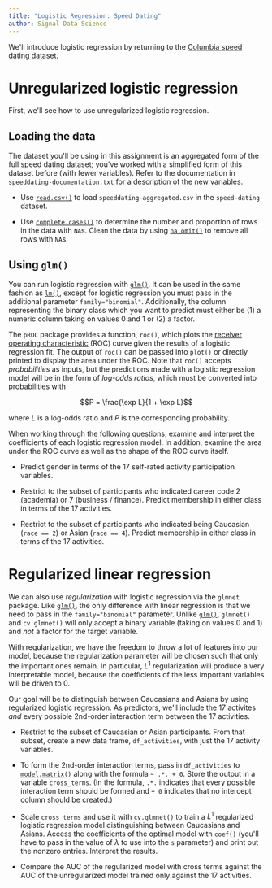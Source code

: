 ```yaml
---
title: "Logistic Regression: Speed Dating"
author: Signal Data Science
---
```


We'll introduce logistic regression by returning to the [Columbia speed dating dataset](http://andrewgelman.com/2008/01/21/the_speeddating_1/).

Unregularized logistic regression
=================================

First, we'll see how to use unregularized logistic regression.

Loading the data
----------------

The dataset you'll be using in this assignment is an aggregated form of the full speed dating dataset; you've worked with a simplified form of this dataset before (with fewer variables). Refer to the documentation in `speeddating-documentation.txt` for a description of the new variables.

* Use [`read.csv()`](https://stat.ethz.ch/R-manual/R-devel/library/utils/html/read.table.html) to load `speeddating-aggregated.csv` in the `speed-dating` dataset.

* Use [`complete.cases()`](https://stat.ethz.ch/R-manual/R-devel/library/stats/html/complete.cases.html) to determine the number and proportion of rows in the data with `NA`s. Clean the data by using [`na.omit()`](https://stat.ethz.ch/R-manual/R-devel/library/stats/html/na.fail.html) to remove all rows with `NA`s.

Using `glm()`
-------------

You can run logistic regression with [`glm()`](https://stat.ethz.ch/R-manual/R-devel/library/stats/html/glm.html). It can be used in the same fashion as [`lm()`](https://stat.ethz.ch/R-manual/R-devel/library/stats/html/lm.html), except for logistic regression you must pass in the additional parameter `family="binomial"`. Additionally, the column representing the binary class which you want to predict must either be (1) a numeric column taking on values 0 and 1 or (2) a factor.

The `pROC` package provides a function, `roc()`, which plots the [receiver operating characteristic](https://en.wikipedia.org/wiki/Receiver_operating_characteristic) (ROC) curve given the results of a logistic regression fit. The output of `roc()` can be passed into `plot()` or directly printed to display the area under the ROC. Note that `roc()` accepts *probabilities* as inputs, but the predictions made with a logistic regression model will be in the form of *log-odds ratios*, which must be converted into probabilities with

$$P = \frac{\exp L}{1 + \exp L}$$

where $L$ is a log-odds ratio and $P$ is the corresponding probability.

When working through the following questions, examine and interpret the coefficients of each logistic regression model. In addition, examine the area under the ROC curve as well as the shape of the ROC curve itself.

* Predict gender in terms of the 17 self-rated activity participation variables.

* Restrict to the subset of participants who indicated career code 2 (academia) or 7 (business / finance). Predict membership in either class in terms of the 17 activities.

* Restrict to the subset of participants who indicated being Caucasian (`race == 2`) or Asian (`race == 4`). Predict membership in either class in terms of the 17 activities.

Regularized linear regression
=============================

We can also use *regularization* with logistic regression via the `glmnet` package. Like [`glm()`](https://stat.ethz.ch/R-manual/R-devel/library/stats/html/glm.html), the only difference with linear regression is that we need to pass in the `family="binomial"` parameter. Unlike [`glm()`](https://stat.ethz.ch/R-manual/R-devel/library/stats/html/glm.html), `glmnet()` and `cv.glmnet()` will only accept a binary variable (taking on values 0 and 1) and *not* a factor for the target variable.

With regularization, we have the freedom to throw a lot of features into our model, because the regularization parameter will be chosen such that only the important ones remain. In particular, $L^1$ regularization will produce a very interpretable model, because the coefficients of the less important variables will be driven to 0.

Our goal will be to distinguish between Caucasians and Asians by using regularized logistic regression. As predictors, we'll include the 17 activites *and* every possible 2nd-order interaction term between the 17 activities.

* Restrict to the subset of Caucasian or Asian participants. From that subset, create a new data frame, `df_activities`, with just the 17 activity variables.

* To form the 2nd-order interaction terms, pass in `df_activities` to [`model.matrix()`](https://stat.ethz.ch/R-manual/R-devel/library/stats/html/model.matrix.html) along with the formula `~ .*. + 0`. Store the output in a variable `cross_terms`. (In the formula, `.*.` indicates that every possible interaction term should be formed and `+ 0` indicates that no intercept column should be created.)

* Scale `cross_terms` and use it with `cv.glmnet()` to train a $L^1$ regularized logistic regression model distinguishing between Caucasians and Asians. Access the coefficients of the optimal model with `coef()` (you'll have to pass in the value of $\lambda$ to use into the `s` parameter) and print out the nonzero entries. Interpret the results.

* Compare the AUC of the regularized model with cross terms against the AUC of the unregularized model trained only against the 17 activities.